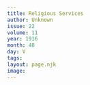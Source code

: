 ```yaml
---
title: Religious Services
author: Unknown
issue: 22
volume: 11
year: 1916
month: 48
day: V
tags:
layout: page.njk
image:
---
```


